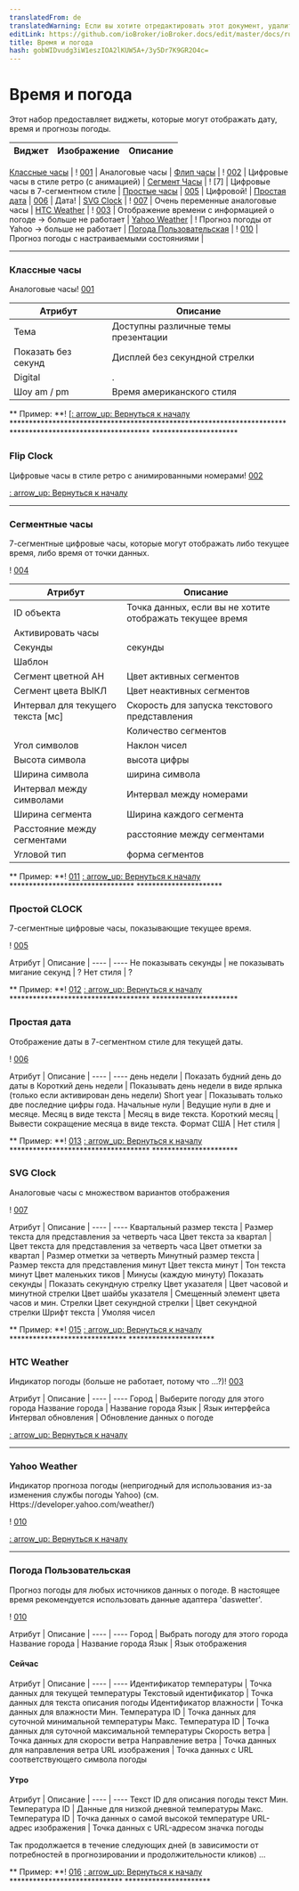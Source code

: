 ```yaml
---
translatedFrom: de
translatedWarning: Если вы хотите отредактировать этот документ, удалите поле «translationFrom», в противном случае этот документ будет снова автоматически переведен
editLink: https://github.com/ioBroker/ioBroker.docs/edit/master/docs/ru/viz/timeandweather.md
title: Время и погода
hash: gobWIDvudg3iW1eszIOA2lKUW5A+/3y5Dr7K9GR2O4c=
---
```

# Время и погода
Этот набор предоставляет виджеты, которые могут отображать дату, время и прогнозы погоды.

| Виджет | Изображение | Описание |
|---------------------------------|-------|-------------|

[Классные часы](#cool-clock) | ! [001] | Аналоговые часы |
[Флип часы](#flip-clock) | ! [002] | Цифровые часы в стиле ретро (с анимацией) |
[Сегмент Часы](#segment-clock) | ! [7] | Цифровые часы в 7-сегментном стиле |
[Простые часы](#simple-clock) | [005] | Цифровой! |
[Простая дата](#simple-date) | [006] | Дата! |
[SVG Clock](#svg-clock) | ! [007] | Очень переменные аналоговые часы |
[HTC Weather](#htc-weather) | ! [003] | Отображение времени с информацией о погоде -> больше не работает |
[Yahoo Weather](#yahoo-weather) | ! Прогноз погоды от Yahoo -> больше не работает |
[Погода Пользовательская](#weather-custom) | ! [010] | Прогноз погоды с настраиваемыми состояниями |

*********************************************************

### Классные часы
Аналоговые часы! [001]

Атрибут | Описание |
---- | ---- |
Тема | Доступны различные темы презентации |
Показать без секунд | Дисплей без секундной стрелки |
Digital |. |
Шоу am / pm | Время американского стиля |

** Пример: **! [[: arrow_up: Вернуться к началу](#TimeWeather) *********************************************************************************************************** **********************

### Flip Clock
Цифровые часы в стиле ретро с анимированными номерами! [002]

[: arrow_up: Вернуться к началу](#TimeWeather)  
*********************************************************

### Сегментные часы
7-сегментные цифровые часы, которые могут отображать либо текущее время, либо время от точки данных.

! [004]

| Атрибут | Описание |
| ----|----|
| ID объекта | Точка данных, если вы не хотите отображать текущее время |
| Активировать часы ||
| Секунды | секунды |
| Шаблон ||
| Сегмент цветной АН | Цвет активных сегментов |
| Сегмент цвета ВЫКЛ | Цвет неактивных сегментов |
| Интервал для текущего текста [мс] | Скорость для запуска текстового представления |
| | Количество сегментов | 7/14/16 сегментов на цифру |
| Угол символов | Наклон чисел |
| Высота символа | высота цифры |
| Ширина символа | ширина символа |
| Интервал между символами | Интервал между номерами |
| Ширина сегмента | Ширина каждого сегмента |
| Расстояние между сегментами | расстояние между сегментами |
| Угловой тип | форма сегментов |

** Пример: **! [011] [: arrow_up: Вернуться к началу](#TimeWeather) ******************************** **********************

### Простой CLOCK
7-сегментные цифровые часы, показывающие текущее время.

! [005]

Атрибут | Описание |
---- | ---- Не показывать секунды | не показывать мигание секунд | ? Нет стиля | ?

** Пример: **! [012] [: arrow_up: Вернуться к началу](#TimeWeather) ************************************ **********************

### Простая дата
Отображение даты в 7-сегментном стиле для текущей даты.

! [006]

Атрибут | Описание |
---- | ---- день недели | Показать будний день до даты в Короткий день недели | Показывать день недели в виде ярлыка (только если активирован день недели) Short year | Показывать только две последние цифры года. Начальные нули | Ведущие нули в дне и месяце. Месяц в виде текста | Месяц в виде текста. Короткий месяц | Вывести сокращение месяца в виде текста. Формат США | Нет стиля |

** Пример: **! [013] [: arrow_up: Вернуться к началу](#TimeWeather) ************************************ **********************

### SVG Clock
Аналоговые часы с множеством вариантов отображения

! [007]

Атрибут | Описание |
---- | ---- Квартальный размер текста | Размер текста для представления за четверть часа Цвет текста за квартал | Цвет текста для представления за четверть часа Цвет отметки за квартал | Размер отметки за четверть Минутный размер текста | Размер текста для представления минут Цвет текста минут | Тон текста минут Цвет маленьких тиков | Минусы (каждую минуту) Показать секунды | Показать секундную стрелку Цвет указателя | Цвет часовой и минутной стрелки Цвет шайбы указателя | Смещенный элемент цвета часов и мин. Стрелки Цвет секундной стрелки | Цвет секундной стрелки Шрифт текста | Умоляя чисел

** Пример: **! [015] [: arrow_up: Вернуться к началу](#TimeWeather) ****************************** **********************

### HTC Weather
Индикатор погоды (больше не работает, потому что ...?)! [003]

Атрибут | Описание |
---- | ---- Город | Выберите погоду для этого города Название города | Название города Язык | Язык интерфейса Интервал обновления | Обновление данных о погоде

[: arrow_up: Вернуться к началу](#TimeWeather)  
*********************************************************

### Yahoo Weather
Индикатор прогноза погоды (непригодный для использования из-за изменения службы погоды Yahoo) (см. Https://developer.yahoo.com/weather/)

! [010]

[: arrow_up: Вернуться к началу](#TimeWeather)  
*********************************************************

### Погода Пользовательская
Прогноз погоды для любых источников данных о погоде.
В настоящее время рекомендуется использовать данные адаптера 'daswetter'.

! [010]

Атрибут | Описание |
---- | ---- Город | Выбрать погоду для этого города Название города | Название города Язык | Язык отображения

#### Сейчас
Атрибут | Описание |
---- | ---- Идентификатор температуры | Точка данных для текущей температуры Текстовый идентификатор | Точка данных для текста описания погоды Идентификатор влажности | Точка данных для влажности Мин. Температура ID | Точка данных для суточной минимальной температуры Макс. Температура ID | Точка данных для суточной максимальной температуры Скорость ветра | Точка данных для скорости ветра Направление ветра | Точка данных для направления ветра URL изображения | Точка данных с URL соответствующего символа погоды

#### Утро
Атрибут | Описание |
---- | ---- Текст ID для описания погоды текст Мин. Температура ID | Данные для низкой дневной температуры Макс. Температура ID | Точка данных о самой высокой температуре URL-адрес изображения | Точка данных с URL-адресом значка погоды

Так продолжается в течение следующих дней (в зависимости от потребностей в прогнозировании и продолжительности кликов) ...

** Пример: **! [016] [: arrow_up: Вернуться к началу](#TimeWeather) ***************************** **********************

[001]: media/iobroker-vis-timeandweather_timeandweather_coolclock.png

[002]: media/iobroker-vis-timeandweather_timeandweather_flipclock.png

[003]: media/iobroker-vis-timeandweather_timeandweather_htcweather.png

[004]: media/iobroker-vis-timeandweather_timeandweather_segmentclock.png

[005]: media/iobroker-vis-timeandweather_timeandweather_simpleclock.png

[006]: media/iobroker-vis-timeandweather_timeandweather_simpledate.png

[007]: media/iobroker-vis-timeandweather_timeandweather_svgclock.png

[008]: media/iobroker-vis-timeandweather_timeandweather_coolclock_config.png

[009]: media/iobroker-vis-timeandweather_timeandweather_htcweather_config.png

[010]: media/iobroker-vis-timeandweather_timeandweather_yahooweather.png

[011]: media/iobroker-vis-timeandweather_timeandweather_segmentclock_config.png

[012]: media/iobroker-vis-timeandweather_timeandweather_simpleclock_config.png

[013]: media/iobroker-vis-timeandweather_timeandweather_simpledate_config.png

[014]: media/iobroker-vis-timeandweather_timeandweather_svgclock_config.png

[015]: media/iobroker-vis-timeandweather_timeandweather_explain_svgclock.gif

[016]: media/iobroker-vis-timeandweather_timeandweather_explain_CustomWeather.gif